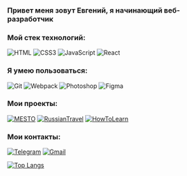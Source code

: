 

### Привет меня зовут Евгений, я начинающий веб-разработчик
### Мой стек технологий:

![HTML](https://img.shields.io/badge/HTML-1f1f1f??style=for-the-badge&logo=html5)
![CSS3](https://img.shields.io/badge/CSS3-1f1f1f??style=for-the-badge&logo=CSS3)
![JavaScript](https://img.shields.io/badge/JavaScript-1f1f1f??style=for-the-badge&logo=JavaScript)
![React](https://shields.io/badge/react-black?logo=React&style=for-the-badge%22)

### Я умею пользоваться:

![Git](https://img.shields.io/badge/Git-1f1f1f??style=for-the-badge&logo=git)
![Webpack](https://img.shields.io/badge/Webpack-1f1f1f??style=for-the-badge&logo=Webpack)
![Photoshop](https://img.shields.io/badge/Photoshop-1f1f1f??style=for-the-badge&logo=adobephotoshop)
![Figma](https://img.shields.io/badge/Figma-1f1f1f??style=for-the-badge&logo=Figma)


### Мои проекты:
[![MESTO](https://img.shields.io/badge/MESTO-1f1f1f??style=for-the-badge&logo=)](https://github.com/lllEvgeniy/mesto)
[![RussianTravel](https://img.shields.io/badge/RussianTravel-1f1f1f??style=for-the-badge&logo=)](https://github.com/lllEvgeniy/russian-travel)
[![HowToLearn](https://img.shields.io/badge/HowToLearn-1f1f1f??style=for-the-badge&logo=)](https://github.com/lllEvgeniy/how-to-learn)

### Мои контакты:

[![Telegram](https://img.shields.io/badge/Telegram-1f1f1f??style=for-the-badge&logo=Telegram)](https://t.me/lPelmesh)
[![Gmail](https://img.shields.io/badge/mihievicevgenij@gmail.com-1f1f1f??style=for-the-badge&logo=Gmail)](mailto:mihievicevghenij@gmail.com)


[![Top Langs](https://github-readme-stats.vercel.app/api/top-langs/?username=lllEvgeniy&layout=compact&theme=dark)](https://github.com/anuraghazra/github-readme-stats)
